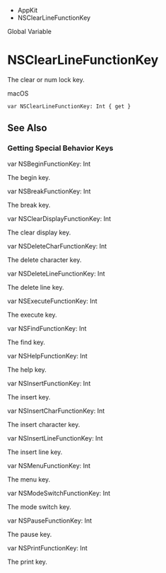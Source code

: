 

- AppKit
-  NSClearLineFunctionKey 

Global Variable

# NSClearLineFunctionKey

The clear or num lock key.

macOS

``` source
var NSClearLineFunctionKey: Int { get }
```

## See Also

### Getting Special Behavior Keys

var NSBeginFunctionKey: Int

The begin key.

var NSBreakFunctionKey: Int

The break key.

var NSClearDisplayFunctionKey: Int

The clear display key.

var NSDeleteCharFunctionKey: Int

The delete character key.

var NSDeleteLineFunctionKey: Int

The delete line key.

var NSExecuteFunctionKey: Int

The execute key.

var NSFindFunctionKey: Int

The find key.

var NSHelpFunctionKey: Int

The help key.

var NSInsertFunctionKey: Int

The insert key.

var NSInsertCharFunctionKey: Int

The insert character key.

var NSInsertLineFunctionKey: Int

The insert line key.

var NSMenuFunctionKey: Int

The menu key.

var NSModeSwitchFunctionKey: Int

The mode switch key.

var NSPauseFunctionKey: Int

The pause key.

var NSPrintFunctionKey: Int

The print key.


